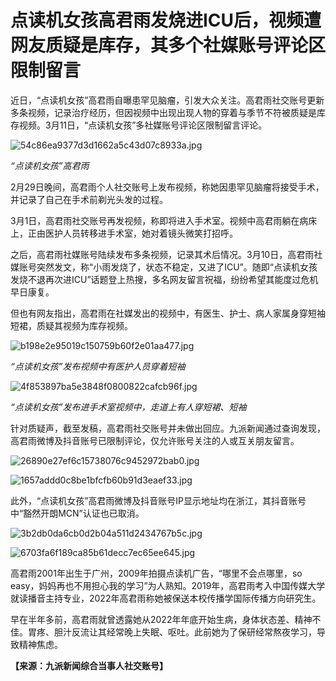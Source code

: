# 点读机女孩高君雨发烧进ICU后，视频遭网友质疑是库存，其多个社媒账号评论区限制留言

近日，“点读机女孩”高君雨自曝患罕见脑瘤，引发大众关注。高君雨社交账号更新多条视频，记录治疗经历，但因视频中出现出现人物的穿着与季节不符被质疑是库存视频。3月11日，“点读机女孩”多社媒账号评论区限制留言评论。

![54c86ea9377d3d1662a5c43d07c8933a.jpg](https://raw.githubusercontent.com/qqhsx/qqnews_image/main/2024/03/11/点读机女孩高君雨发烧进ICU后，视频遭网友质疑是库存，其多个社媒账号评论区限制留言/54c86ea9377d3d1662a5c43d07c8933a.jpg)

_“点读机女孩”高君雨_

2月29日晚间，高君雨个人社交账号上发布视频，称她因患罕见脑瘤将接受手术，并记录了自己在手术前剃光头发的过程。

3月1日，高君雨社交账号再发视频，称即将进入手术室。视频中高君雨躺在病床上，正由医护人员转移进手术室，她对着镜头微笑打招呼。

之后，高君雨社媒账号陆续发布多条视频，记录其术后情况。3月10日，高君雨社媒账号突然发文，称“小雨发烧了，状态不稳定，又进了ICU”。随即“点读机女孩发烧不退再次进ICU”话题登上热搜，多名网友留言祝福，纷纷希望其能度过危机早日康复。

但也有网友指出，高君雨在社媒发出的视频中，有医生、护士、病人家属身穿短袖短裙，质疑其视频为库存视频。

![b198e2e95019c150759b60f2e01aa477.jpg](https://raw.githubusercontent.com/qqhsx/qqnews_image/main/2024/03/11/点读机女孩高君雨发烧进ICU后，视频遭网友质疑是库存，其多个社媒账号评论区限制留言/b198e2e95019c150759b60f2e01aa477.jpg)

_“点读机女孩”发布视频中有医护人员穿着短袖_

![4f853897ba5e3848f0800822cafcb96f.jpg](https://raw.githubusercontent.com/qqhsx/qqnews_image/main/2024/03/11/点读机女孩高君雨发烧进ICU后，视频遭网友质疑是库存，其多个社媒账号评论区限制留言/4f853897ba5e3848f0800822cafcb96f.jpg)

_“点读机女孩”发布进手术室视频中，走道上有人穿短裙、短袖_

针对质疑声，截至发稿，高君雨社交账号并未做出回应。九派新闻通过查询发现，高君雨微博及抖音账号已限制评论，仅允许账号关注的人或互关朋友留言。

![26890e27ef6c15738076c9452972bab0.jpg](https://raw.githubusercontent.com/qqhsx/qqnews_image/main/2024/03/11/点读机女孩高君雨发烧进ICU后，视频遭网友质疑是库存，其多个社媒账号评论区限制留言/26890e27ef6c15738076c9452972bab0.jpg)

![1657addd0c8be1bfcfb60b91d3eaef33.jpg](https://raw.githubusercontent.com/qqhsx/qqnews_image/main/2024/03/11/点读机女孩高君雨发烧进ICU后，视频遭网友质疑是库存，其多个社媒账号评论区限制留言/1657addd0c8be1bfcfb60b91d3eaef33.jpg)

此外，“点读机女孩”高君雨微博及抖音账号IP显示地址均在浙江，其抖音账号中“豁然开朗MCN”认证也已取消。

![3b2db0da6cb0d2b04a511d2434767b5c.jpg](https://raw.githubusercontent.com/qqhsx/qqnews_image/main/2024/03/11/点读机女孩高君雨发烧进ICU后，视频遭网友质疑是库存，其多个社媒账号评论区限制留言/3b2db0da6cb0d2b04a511d2434767b5c.jpg)

![6703fa6f189ca85b61decc7ec65ee645.jpg](https://raw.githubusercontent.com/qqhsx/qqnews_image/main/2024/03/11/点读机女孩高君雨发烧进ICU后，视频遭网友质疑是库存，其多个社媒账号评论区限制留言/6703fa6f189ca85b61decc7ec65ee645.jpg)

高君雨2001年出生于广州，2009年拍摄点读机广告，“哪里不会点哪里，so
easy，妈妈再也不用担心我的学习”为人熟知。2019年，高君雨考入中国传媒大学就读播音主持专业，2022年高君雨称她被保送本校传播学国际传播方向研究生。

早在半年多前，高君雨就曾透露她从2022年年底开始生病，身体状态差、精神不佳。胃疼、胆汁反流让其经常晚上失眠、呕吐。此前她为了保研经常熬夜学习，导致精神焦虑。

**【来源：九派新闻综合当事人社交账号】**

